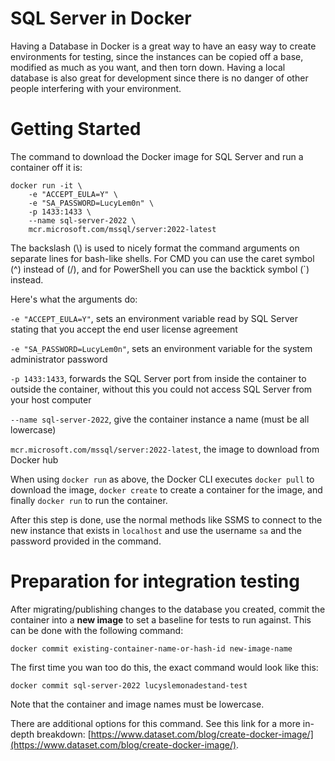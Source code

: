 # SQL Server in Docker

Having a Database in Docker is a great way to have an easy way to create environments for testing, since the instances can be copied off a base, modified as much as you want, and then torn down.
Having a local database is also great for development since there is no danger of other people interfering with your environment.

# Getting Started

The command to download the Docker image for SQL Server and run a container off it is:

    docker run -it \
        -e "ACCEPT_EULA=Y" \
        -e "SA_PASSWORD=LucyLem0n" \
        -p 1433:1433 \
        --name sql-server-2022 \
        mcr.microsoft.com/mssql/server:2022-latest

The backslash (\\) is used to nicely format the command arguments on separate lines for bash-like shells. For CMD you can use the caret symbol (^) instead of (/), and for PowerShell you can use the backtick symbol (`) instead.

Here's what the arguments do:

`-e "ACCEPT_EULA=Y"`, sets an environment variable read by SQL Server stating that you accept the end user license agreement

`-e "SA_PASSWORD=LucyLem0n"`, sets an environment variable for the system administrator password

`-p 1433:1433`, forwards the SQL Server port from inside the container to outside the container, without this you could not access SQL Server from your host computer

`--name sql-server-2022`, give the container instance a name (must be all lowercase)

`mcr.microsoft.com/mssql/server:2022-latest`, the image to download from Docker hub

When using `docker run` as above, the Docker CLI executes `docker pull` to download the image, `docker create` to create a container for the image, and finally `docker run` to run the container.

After this step is done, use the normal methods like SSMS to connect to the new instance that exists in `localhost` and use the username `sa` and the password provided in the command.

# Preparation for integration testing

After migrating/publishing changes to the database you created, commit the container into a **new image** to set a baseline for tests to run against.
This can be done with the following command:

    docker commit existing-container-name-or-hash-id new-image-name

The first time you wan too do this, the exact command would look like this:

    docker commit sql-server-2022 lucyslemonadestand-test

Note that the container and image names must be lowercase.

There are additional options for this command. See this link for a more in-depth breakdown: [https://www.dataset.com/blog/create-docker-image/](https://www.dataset.com/blog/create-docker-image/).

